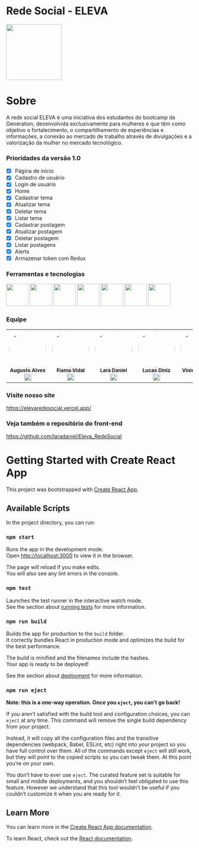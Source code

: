 # Rede Social - ELEVA

<img src="https://elevaredesocial.vercel.app/static/media/Logo%20Completo%20(6).773228714c22123b3276.png" width="150"/>

<h1>Sobre</h1>
<p> A rede social ELEVA é uma iniciativa dos estudantes do bootcamp da Generation, desenvolvida exclusivamente para mulheres e que têm como objetivo o fortalecimento, o compartilhamento de experiências e informações, a conexão ao mercado de trabalho através de divulgações e a valorização da mulher no mercado tecnológico.</p>

### Prioridades da versão 1.0
- [x] Página de início
- [x] Cadastro de usuário
- [x] Login de usuário
- [x] Home
- [x] Cadastrar tema
- [x] Atualizar tema
- [x] Deletar tema
- [x] Listar tema
- [x] Cadastrar postagem
- [x] Atualizar postagem
- [x] Deletar postagem
- [x] Listar postagens
- [x] Alerts
- [x] Armazenar token com Redux

### Ferramentas e tecnologias

<img src="https://cdn.jsdelivr.net/gh/devicons/devicon/icons/java/java-original.svg" width="60"/> <img src="https://cdn.jsdelivr.net/gh/devicons/devicon/icons/mysql/mysql-plain-wordmark.svg" width="60"/> <img src="https://cdn.jsdelivr.net/gh/devicons/devicon/icons/spring/spring-original-wordmark.svg" width="60"/> <img src="https://cdn.jsdelivr.net/gh/devicons/devicon/icons/html5/html5-plain-wordmark.svg" width="60"/> <img src="https://cdn.jsdelivr.net/gh/devicons/devicon/icons/css3/css3-plain-wordmark.svg" width="60"/> <img src="https://cdn.jsdelivr.net/gh/devicons/devicon/icons/typescript/typescript-original.svg" width="60"/> <img src="https://cdn.jsdelivr.net/gh/devicons/devicon/icons/react/react-original-wordmark.svg" width="60"/>

### Equipe

<table>
  <tr>
    <td align="center"><a href="https://github.com/augustoalvesper"><img style="border-radius: 50%;" src="https://elevaredesocial.vercel.app/static/media/augusto.682642726dfb24d266c6.jpeg" width="100px;" alt=""/><br /><sub><b>Augusto Alves</b></sub></a><br /><a href="https://www.linkedin.com/in/augusto-vicente-alves-a05899224/" title="linkedin"><img src="https://cdn.jsdelivr.net/gh/devicons/devicon/icons/linkedin/linkedin-original.svg" width="20"/></a>
    </td>
    <td align="center"><a href="https://github.com/Fividal1"><img style="border-radius: 50%;" src="https://elevaredesocial.vercel.app/static/media/fiama.0f7f3f52f37e14ff897b.jpeg" width="100px;" alt=""/><br /><sub><b>Fiama Vidal</b></sub></a><br /><a href="https://www.linkedin.com/in/fiama-vidal-b31692138/" title="linkedin"><img src="https://cdn.jsdelivr.net/gh/devicons/devicon/icons/linkedin/linkedin-original.svg" width="20"/></a>
    </td>
     <td align="center"><a href="https://github.com/laradaniel"><img style="border-radius: 50%;" src="https://elevaredesocial.vercel.app/static/media/lara1.989ec01aacf45c73ff09.jpg" width="100px;" alt=""/><br /><sub><b>Lara Daniel</b></sub></a><br /><a href="https://www.linkedin.com/in/laradaniel1/" title="linkedin"><img src="https://cdn.jsdelivr.net/gh/devicons/devicon/icons/linkedin/linkedin-original.svg" width="20"/></a>
    </td>
     <td align="center"><a href="https://github.com/LucasCdiniz"><img style="border-radius: 50%;" src="https://elevaredesocial.vercel.app/static/media/lucas.25a067cc13e39768fb21.jpeg" width="100px;" alt=""/><br /><sub><b>Lucas Diniz</b></sub></a><br /><a href="https://www.linkedin.com/in/lucas-diniz-7ab5aa149/" title="linkedin"><img src="https://cdn.jsdelivr.net/gh/devicons/devicon/icons/linkedin/linkedin-original.svg" width="20"/></a>
    </td>
     <td align="center"><a href="https://github.com/viniciusvinha"><img style="border-radius: 50%;" src="https://elevaredesocial.vercel.app/static/media/vinicius.ef6a9c73040213d61f56.jpeg" width="100px;" alt=""/><br /><sub><b>Vinicius Vinha</b></sub></a><br /><a href="https://www.linkedin.com/in/vinicius-vinha/" title="linkedin"><img src="https://cdn.jsdelivr.net/gh/devicons/devicon/icons/linkedin/linkedin-original.svg" width="20"/></a>
    </td> 
</table>

### Visite nosso site
https://elevaredesocial.vercel.app/

### Veja também o repositório do front-end
https://github.com/laradaniel/Eleva_RedeSocial


# Getting Started with Create React App

This project was bootstrapped with [Create React App](https://github.com/facebook/create-react-app).

## Available Scripts

In the project directory, you can run:

### `npm start`

Runs the app in the development mode.\
Open [http://localhost:3000](http://localhost:3000) to view it in the browser.

The page will reload if you make edits.\
You will also see any lint errors in the console.

### `npm test`

Launches the test runner in the interactive watch mode.\
See the section about [running tests](https://facebook.github.io/create-react-app/docs/running-tests) for more information.

### `npm run build`

Builds the app for production to the `build` folder.\
It correctly bundles React in production mode and optimizes the build for the best performance.

The build is minified and the filenames include the hashes.\
Your app is ready to be deployed!

See the section about [deployment](https://facebook.github.io/create-react-app/docs/deployment) for more information.

### `npm run eject`

**Note: this is a one-way operation. Once you `eject`, you can’t go back!**

If you aren’t satisfied with the build tool and configuration choices, you can `eject` at any time. This command will remove the single build dependency from your project.

Instead, it will copy all the configuration files and the transitive dependencies (webpack, Babel, ESLint, etc) right into your project so you have full control over them. All of the commands except `eject` will still work, but they will point to the copied scripts so you can tweak them. At this point you’re on your own.

You don’t have to ever use `eject`. The curated feature set is suitable for small and middle deployments, and you shouldn’t feel obligated to use this feature. However we understand that this tool wouldn’t be useful if you couldn’t customize it when you are ready for it.

## Learn More

You can learn more in the [Create React App documentation](https://facebook.github.io/create-react-app/docs/getting-started).

To learn React, check out the [React documentation](https://reactjs.org/).
